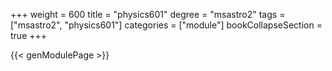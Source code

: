 +++
weight = 600
title = "physics601"
degree = "msastro2"
tags = ["msastro2", "physics601"]
categories = ["module"]
bookCollapseSection = true
+++

{{< genModulePage >}}
